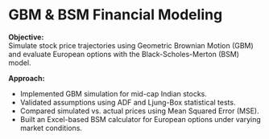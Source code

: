 # GBM & BSM Financial Modeling

**Objective:**  
Simulate stock price trajectories using Geometric Brownian Motion (GBM) and evaluate European options with the Black-Scholes-Merton (BSM) model.

**Approach:**  
- Implemented GBM simulation for mid-cap Indian stocks.  
- Validated assumptions using ADF and Ljung-Box statistical tests.  
- Compared simulated vs. actual prices using Mean Squared Error (MSE).  
- Built an Excel-based BSM calculator for European options under varying market conditions.

